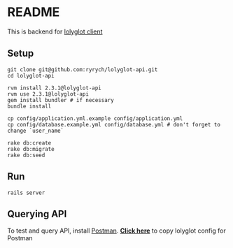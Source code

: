 # README

This is backend for [lolyglot client](https://github.com/ryrych/lolyglot-client)

## Setup

```console
git clone git@github.com:ryrych/lolyglot-api.git
cd lolyglot-api
```

```console
rvm install 2.3.1@lolyglot-api
rvm use 2.3.1@lolyglot-api
gem install bundler # if necessary
bundle install
```

```console
cp config/application.yml.example config/application.yml
cp config/database.example.yml config/database.yml # don't forget to change `user_name`
```

```console
rake db:create
rake db:migrate
rake db:seed
```

## Run

```console
rails server
```

## Querying API

To test and query API, install [Postman](https://www.getpostman.com/).
[**Click here**](https://www.getpostman.com/collections/7ef43ce4be3a98c60253) to copy lolyglot config for Postman 
